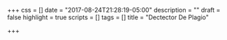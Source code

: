 +++
css = []
date = "2017-08-24T21:28:19-05:00"
description = ""
draft = false
highlight = true
scripts = []
tags = []
title = "Dectector De Plagio"

+++
